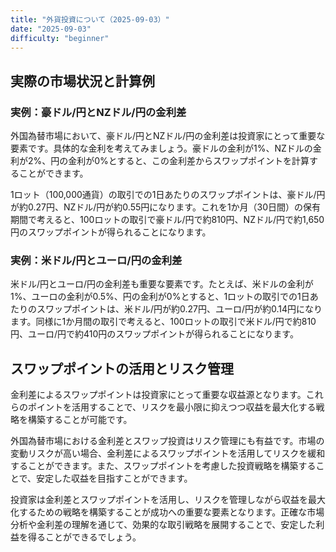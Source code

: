```yaml
---
title: "外貨投資について（2025-09-03）"
date: "2025-09-03"
difficulty: "beginner"
---
```


## 実際の市場状況と計算例

### 実例：豪ドル/円とNZドル/円の金利差
外国為替市場において、豪ドル/円とNZドル/円の金利差は投資家にとって重要な要素です。具体的な金利を考えてみましょう。豪ドルの金利が1%、NZドルの金利が2%、円の金利が0%とすると、この金利差からスワップポイントを計算することができます。

1ロット（100,000通貨）の取引での1日あたりのスワップポイントは、豪ドル/円が約0.27円、NZドル/円が約0.55円になります。これを1か月（30日間）の保有期間で考えると、100ロットの取引で豪ドル/円で約810円、NZドル/円で約1,650円のスワップポイントが得られることになります。

### 実例：米ドル/円とユーロ/円の金利差
米ドル/円とユーロ/円の金利差も重要な要素です。たとえば、米ドルの金利が1%、ユーロの金利が0.5%、円の金利が0%とすると、1ロットの取引での1日あたりのスワップポイントは、米ドル/円が約0.27円、ユーロ/円が約0.14円になります。同様に1か月間の取引で考えると、100ロットの取引で米ドル/円で約810円、ユーロ/円で約410円のスワップポイントが得られることになります。

## スワップポイントの活用とリスク管理

金利差によるスワップポイントは投資家にとって重要な収益源となります。これらのポイントを活用することで、リスクを最小限に抑えつつ収益を最大化する戦略を構築することが可能です。

外国為替市場における金利差とスワップ投資はリスク管理にも有益です。市場の変動リスクが高い場合、金利差によるスワップポイントを活用してリスクを緩和することができます。また、スワップポイントを考慮した投資戦略を構築することで、安定した収益を目指すことができます。

投資家は金利差とスワップポイントを活用し、リスクを管理しながら収益を最大化するための戦略を構築することが成功への重要な要素となります。正確な市場分析や金利差の理解を通じて、効果的な取引戦略を展開することで、安定した利益を得ることができるでしょう。
